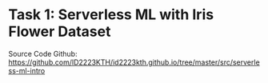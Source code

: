 # Task 1: Serverless ML with Iris Flower Dataset

Source Code Github: https://github.com/ID2223KTH/id2223kth.github.io/tree/master/src/serverless-ml-intro
